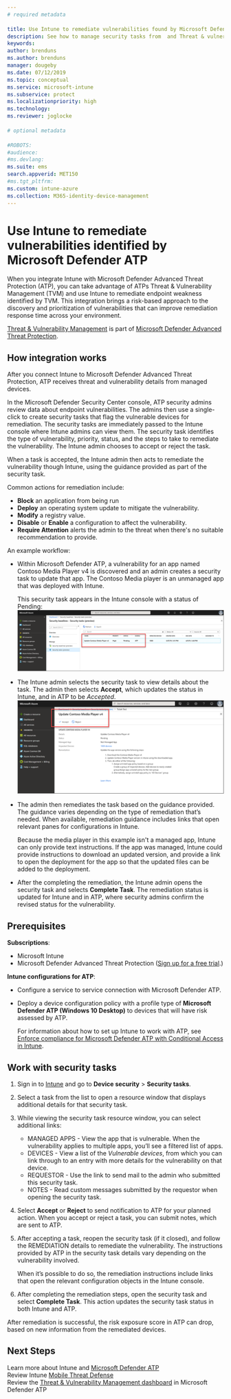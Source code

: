 ```yaml
---
# required metadata

title: Use Intune to remediate vulnerabilities found by Microsoft Defender ATP - Azure | Microsoft Docs
description: See how to manage security tasks from  and Threat & vulnerability Management, part of Microsoft Defender Advanced Threat Protection (ATP) from within the Intune console.
keywords:
author: brenduns 
ms.author: brenduns
manager: dougeby
ms.date: 07/12/2019
ms.topic: conceptual
ms.service: microsoft-intune
ms.subservice: protect
ms.localizationpriority: high
ms.technology:
ms.reviewer: joglocke

# optional metadata

#ROBOTS:
#audience:
#ms.devlang:
ms.suite: ems
search.appverid: MET150
#ms.tgt_pltfrm:
ms.custom: intune-azure
ms.collection: M365-identity-device-management
---
```


# Use Intune to remediate vulnerabilities identified by Microsoft Defender ATP  

When you integrate Intune with Microsoft Defender Advanced Threat Protection (ATP), you can take advantage of ATPs Threat & Vulnerability Management (TVM) and use Intune to remediate endpoint weakness identified by TVM. This integration brings a risk-based approach to the discovery and prioritization of vulnerabilities that can improve remediation response time across your environment.  

[Threat & Vulnerability Management](https://docs.microsoft.com/windows/security/threat-protection/windows-defender-atp/next-gen-threat-and-vuln-mgt) is part of [Microsoft Defender Advanced Threat Protection](https://docs.microsoft.com/windows/security/threat-protection/windows-defender-atp/windows-defender-advanced-threat-protection).  

## How integration works  

After you connect Intune to Microsoft Defender Advanced Threat Protection, ATP receives threat and vulnerability details from managed devices.  

In the Microsoft Defender Security Center console, ATP security admins review data about endpoint vulnerabilities. The admins then use a single-click to create security tasks that flag the vulnerable devices for remediation. The security tasks are immediately passed to the Intune console where Intune admins can view them. The security task identifies the type of vulnerability, priority, status, and the steps to take to remediate the vulnerability. The Intune admin chooses to accept or reject the task.  

When a task is accepted, the Intune admin then acts to remediate the vulnerability though Intune, using the guidance provided as part of the security task.  

Common actions for remediation include:  

- **Block** an application from being run  
- **Deploy** an operating system update to mitigate the vulnerability.  
- **Modify** a registry value.  
- **Disable** or **Enable** a configuration to affect the vulnerability.  
- **Require Attention** alerts the admin to the threat when there's no suitable recommendation to provide.  

An example workflow:

- Within Microsoft Defender ATP, a vulnerability for an app named Contoso Media Player v4 is discovered and an admin creates a security task to update that app. The Contoso Media player is an unmanaged app that was deployed with Intune.  

  This security task appears in the Intune console with a status of Pending:  
  ![View the list of security tasks in the Intune console](./media/atp-manage-vulnerabilities/temp-security-tasks.png)
 
- The Intune admin selects the security task to view details about the task.  The admin then selects **Accept**, which updates the status in Intune, and in ATP to be *Accepted*.  
  ![Accept or reject a security task](./media/atp-manage-vulnerabilities/temp-accept-task.png) 
 
- The admin then remediates the task based on the guidance provided.  The guidance varies depending on the type of remediation that’s needed. When available, remediation guidance includes links that open relevant panes for configurations in Intune. 

  Because the media player in this example isn't a managed app, Intune can only provide text instructions. If the app was managed, Intune could provide instructions to download an updated version, and provide a link to open the deployment for the app so that the updated files can be added to the deployment. 

- After the completing the remediation, the Intune admin opens the security task and selects **Complete Task**.  The remediation status is updated for Intune and in ATP, where security admins confirm the revised status for the vulnerability.  

## Prerequisites  

**Subscriptions**:  

- Microsoft Intune  
- Microsoft Defender Advanced Threat Protection ([Sign up for a free trial](https://www.microsoft.com/WindowsForBusiness/windows-atp?ocid=docs-wdatp-main-abovefoldlink).)  

**Intune configurations for ATP**:  

- Configure a service to service connection with Microsoft Defender ATP.  
- Deploy a device configuration policy with a profile type of **Microsoft Defender ATP (Windows 10 Desktop)** to devices that will have risk assessed by ATP.

  For information about how to set up Intune to work with ATP, see [Enforce compliance for Microsoft Defender ATP with Conditional Access in Intune](advanced-threat-protection.md#enable-microsoft-defender-atp-in-intune).  

## Work with security tasks  

1. Sign in to [Intune](https://go.microsoft.com/fwlink/?linkid=2090973) and go to **Device security** > **Security tasks**.  
2. Select a task from the list to open a resource window that displays additional details for that security task.  
3. While viewing the security task resource window, you can select additional links:  
   - MANAGED APPS - View the app that is vulnerable. When the vulnerability applies to multiple apps, you’ll see a filtered list of apps.  
   - DEVICES - View a list of the *Vulnerable devices*, from which you can link through to an entry with more details for the vulnerability on that device.  
   - REQUESTOR - Use the link to send mail to the admin who submitted this security task.  
   - NOTES - Read custom messages submitted by the requestor when opening the security task.  
4. Select **Accept** or **Reject** to send notification to ATP for your planned action. When you accept or reject a task, you can submit notes, which are sent to ATP.  

5. After accepting a task, reopen the security task (if it closed), and follow the REMEDIATION details to remediate the vulnerability.  The instructions provided by ATP in the security task details vary depending on the vulnerability involved.  

   When it’s possible to do so, the remediation instructions include links that open the relevant configuration objects in the Intune console.  

6. After completing the remediation steps, open the security task and select **Complete Task**.  This action updates the security task status in both Intune and ATP.  

After remediation is successful, the risk exposure score in ATP can drop, based on new information from the remediated devices. 

## Next Steps
Learn more about Intune and [Microsoft Defender ATP](advanced-threat-protection.md)  
Review Intune [Mobile Threat Defense](mobile-threat-defense.md)  
Review the [Threat & Vulnerability Management dashboard](https://docs.microsoft.com/windows/security/threat-protection/windows-defender-atp/tvm-dashboard-insights) in Microsoft Defender ATP

